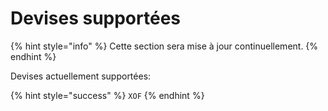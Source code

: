 # Devises supportées

{% hint style="info" %}
Cette section sera mise à jour continuellement.
{% endhint %}

&#x20;Devises actuellement supportées:

{% hint style="success" %}
`XOF`&#x20;
{% endhint %}
